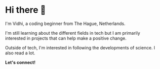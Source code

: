 # Hi there 👋

I'm Vidhi, a coding beginner from The Hague, Netherlands.

I'm still learning about the different fields in tech but I am primarily interested in projects that can help make a positive change. 

Outside of tech, I'm interested in following the developments of science. I also read a lot. 

**Let's connect!**
